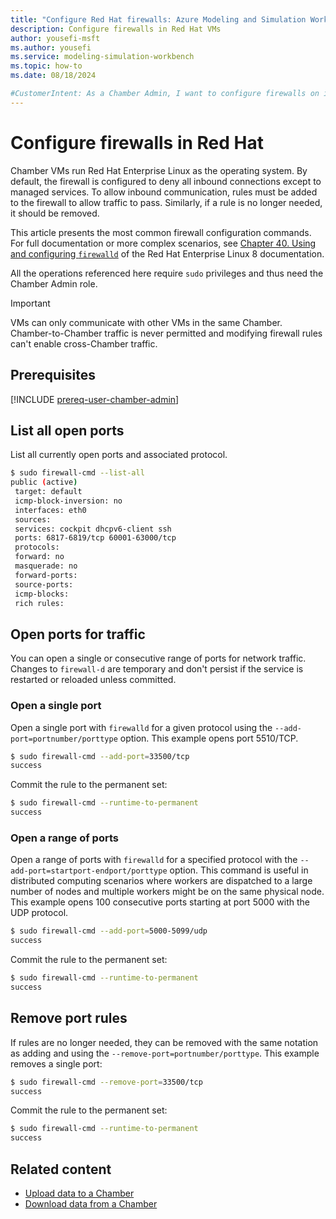 ```yaml
---
title: "Configure Red Hat firewalls: Azure Modeling and Simulation Workbench"
description: Configure firewalls in Red Hat VMs
author: yousefi-msft
ms.author: yousefi
ms.service: modeling-simulation-workbench
ms.topic: how-to
ms.date: 08/18/2024

#CustomerIntent: As a Chamber Admin, I want to configure firewalls on individual VMs to allow applications to communicate within a Chamber.
---
```

# Configure firewalls in Red Hat

Chamber VMs run Red Hat Enterprise Linux as the operating system. By default, the firewall is configured to deny all inbound connections except to managed services. To allow inbound communication, rules must be added to the firewall to allow traffic to pass. Similarly, if a rule is no longer needed, it should be removed.

This article presents the most common firewall configuration commands. For full documentation or more complex scenarios, see [Chapter 40. Using and configuring `firewalld`](https://docs.redhat.com/en/documentation/red_hat_enterprise_linux/8/html/configuring_and_managing_networking/using-and-configuring-firewalld_configuring-and-managing-networking) of the Red Hat Enterprise Linux 8 documentation.

All the operations referenced here require `sudo` privileges and thus need the Chamber Admin role.

> [!IMPORTANT]
> VMs can only communicate with other VMs in the same Chamber. Chamber-to-Chamber traffic is never permitted and modifying firewall rules can't enable cross-Chamber traffic.

## Prerequisites

[!INCLUDE [prereq-user-chamber-admin](includes/prereq/prereq-user-chamber-admin.md)]

## List all open ports

List all currently open ports and associated protocol.

```bash
$ sudo firewall-cmd --list-all
public (active)
 target: default
 icmp-block-inversion: no
 interfaces: eth0
 sources: 
 services: cockpit dhcpv6-client ssh
 ports: 6817-6819/tcp 60001-63000/tcp
 protocols: 
 forward: no
 masquerade: no
 forward-ports: 
 source-ports: 
 icmp-blocks: 
 rich rules: 
```

## Open ports for traffic

You can open a single or consecutive range of ports for network traffic. Changes to `firewall-d` are temporary and don't persist if the service is restarted or reloaded unless committed.

### Open a single port

Open a single port with `firewalld` for a given protocol using the `--add-port=portnumber/porttype` option. This example opens port 5510/TCP.

```bash
$ sudo firewall-cmd --add-port=33500/tcp
success
```

Commit the rule to the permanent set:

```bash
$ sudo firewall-cmd --runtime-to-permanent
success
```

### Open a range of ports

Open a range of ports with `firewalld` for a specified protocol with the `--add-port=startport-endport/porttype` option. This command is useful in distributed computing scenarios where workers are dispatched to a large number of nodes and multiple workers might be on the same physical node. This example opens 100 consecutive ports starting at port 5000 with the UDP protocol.

```bash
$ sudo firewall-cmd --add-port=5000-5099/udp
success
```

Commit the rule to the permanent set:

```bash
$ sudo firewall-cmd --runtime-to-permanent
success
```

## Remove port rules

If rules are no longer needed, they can be removed with the same notation as adding and using the `--remove-port=portnumber/porttype`. This example removes a single port:

```bash
$ sudo firewall-cmd --remove-port=33500/tcp
success
```

Commit the rule to the permanent set:

```bash
$ sudo firewall-cmd --runtime-to-permanent
success
```

## Related content

* [Upload data to a Chamber](./how-to-guide-upload-data.md)
* [Download data from a Chamber](./how-to-guide-download-data.md)
